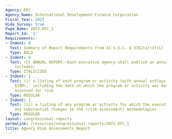 ```yaml
---
Agency: DFC
Agency_Name: International Development Finance Corporation
Fiscal_Year: 2023
Hide_Survey: true
Page_Name: 2023_DFC_1
Report_Id: '1'
Requirements:
- Indent: 0
  Text: Summary of Report Requirements from 31 U.S.C. § 3352(a)(3)(C)
  Type: BOLD
- Indent: 0
  Text: (C) ANNUAL REPORT.—Each executive agency shall publish an annual report that
    includes—
  Type: ITALICIZED
- Indent: 1
  Text: (i) a listing of each program or activity (with annual outlays greater than
    $10M),  including the date on which the program or activity was most recently
    assessed for risk
  Type: REGULAR
- Indent: 1
  Text: (ii) a listing of any program or activity for which the executive agency makes
    any substantial changes to the (risk assessment) methodologies
  Type: REGULAR
layout: congressional-reports
permalink: /resources/congressional-reports/2023_DFC_1
title: Agency Risk Assessments Report
---
```

